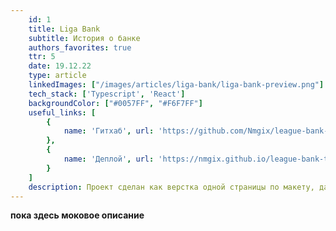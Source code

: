 ```yaml
---
    id: 1
    title: Liga Bank
    subtitle: История о банке
    authors_favorites: true
    ttr: 5
    date: 19.12.22
    type: article
    linkedImages: ["/images/articles/liga-bank/liga-bank-preview.png"]
    tech_stack: ['Typescript', 'React']
    backgroundColor: ["#0057FF", "#F6F7FF"]
    useful_links: [
        {
            name: 'Гитхаб', url: 'https://github.com/Nmgix/league-bank-ts'
        },
        {
            name: 'Деплой', url: 'https://nmgix.github.io/league-bank-ts/'
        }
    ]
    description: Проект сделан как верстка одной страницы по макету, дальше додумывался дизайн и сама верстка. Впоследствии получилось сделать основную страницу и ЛК.
---
```


<b>пока здесь моковое описание</b>
